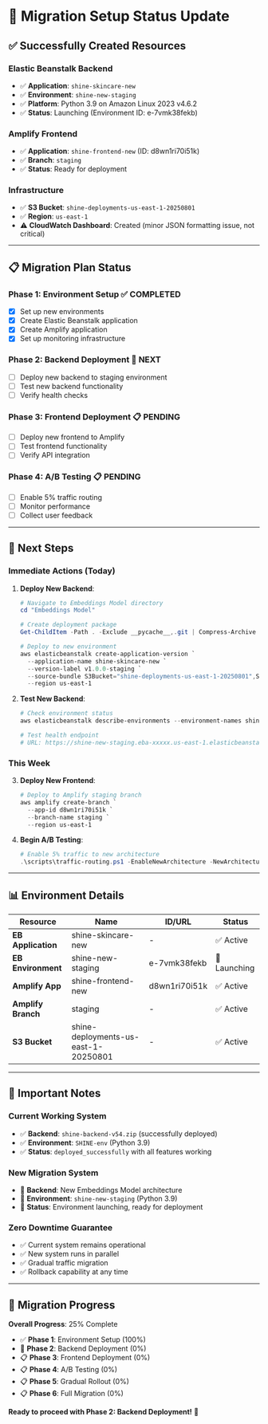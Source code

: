 # 🚀 Migration Setup Status Update

## ✅ **Successfully Created Resources**

### **Elastic Beanstalk Backend**
- ✅ **Application**: `shine-skincare-new`
- ✅ **Environment**: `shine-new-staging`
- ✅ **Platform**: Python 3.9 on Amazon Linux 2023 v4.6.2
- ✅ **Status**: Launching (Environment ID: e-7vmk38fekb)

### **Amplify Frontend**
- ✅ **Application**: `shine-frontend-new` (ID: d8wn1ri70i51k)
- ✅ **Branch**: `staging`
- ✅ **Status**: Ready for deployment

### **Infrastructure**
- ✅ **S3 Bucket**: `shine-deployments-us-east-1-20250801`
- ✅ **Region**: `us-east-1`
- ⚠️ **CloudWatch Dashboard**: Created (minor JSON formatting issue, not critical)

---

## 📋 **Migration Plan Status**

### **Phase 1: Environment Setup** ✅ **COMPLETED**
- [x] Set up new environments
- [x] Create Elastic Beanstalk application
- [x] Create Amplify application
- [x] Set up monitoring infrastructure

### **Phase 2: Backend Deployment** 🔄 **NEXT**
- [ ] Deploy new backend to staging environment
- [ ] Test new backend functionality
- [ ] Verify health checks

### **Phase 3: Frontend Deployment** 📋 **PENDING**
- [ ] Deploy new frontend to Amplify
- [ ] Test frontend functionality
- [ ] Verify API integration

### **Phase 4: A/B Testing** 📋 **PENDING**
- [ ] Enable 5% traffic routing
- [ ] Monitor performance
- [ ] Collect user feedback

---

## 🎯 **Next Steps**

### **Immediate Actions (Today)**
1. **Deploy New Backend**:
   ```powershell
   # Navigate to Embeddings Model directory
   cd "Embeddings Model"
   
   # Create deployment package
   Get-ChildItem -Path . -Exclude __pycache__,.git | Compress-Archive -DestinationPath "../new-backend-v1.0.0.zip" -Force
   
   # Deploy to new environment
   aws elasticbeanstalk create-application-version `
     --application-name shine-skincare-new `
     --version-label v1.0.0-staging `
     --source-bundle S3Bucket="shine-deployments-us-east-1-20250801",S3Key="new-backend-v1.0.0.zip" `
     --region us-east-1
   ```

2. **Test New Backend**:
   ```powershell
   # Check environment status
   aws elasticbeanstalk describe-environments --environment-names shine-new-staging --region us-east-1
   
   # Test health endpoint
   # URL: https://shine-new-staging.eba-xxxxx.us-east-1.elasticbeanstalk.com/api/health
   ```

### **This Week**
3. **Deploy New Frontend**:
   ```powershell
   # Deploy to Amplify staging branch
   aws amplify create-branch `
     --app-id d8wn1ri70i51k `
     --branch-name staging `
     --region us-east-1
   ```

4. **Begin A/B Testing**:
   ```powershell
   # Enable 5% traffic to new architecture
   .\scripts\traffic-routing.ps1 -EnableNewArchitecture -NewArchitecturePercentage 5
   ```

---

## 📊 **Environment Details**

| Resource | Name | ID/URL | Status |
|----------|------|---------|--------|
| **EB Application** | shine-skincare-new | - | ✅ Active |
| **EB Environment** | shine-new-staging | e-7vmk38fekb | 🔄 Launching |
| **Amplify App** | shine-frontend-new | d8wn1ri70i51k | ✅ Active |
| **Amplify Branch** | staging | - | ✅ Active |
| **S3 Bucket** | shine-deployments-us-east-1-20250801 | - | ✅ Active |

---

## 🚨 **Important Notes**

### **Current Working System**
- ✅ **Backend**: `shine-backend-v54.zip` (successfully deployed)
- ✅ **Environment**: `SHINE-env` (Python 3.9)
- ✅ **Status**: `deployed_successfully` with all features working

### **New Migration System**
- 🔄 **Backend**: New Embeddings Model architecture
- 🔄 **Environment**: `shine-new-staging` (Python 3.9)
- 🔄 **Status**: Environment launching, ready for deployment

### **Zero Downtime Guarantee**
- ✅ Current system remains operational
- ✅ New system runs in parallel
- ✅ Gradual traffic migration
- ✅ Rollback capability at any time

---

## 🎉 **Migration Progress**

**Overall Progress**: 25% Complete

- ✅ **Phase 1**: Environment Setup (100%)
- 🔄 **Phase 2**: Backend Deployment (0%)
- 📋 **Phase 3**: Frontend Deployment (0%)
- 📋 **Phase 4**: A/B Testing (0%)
- 📋 **Phase 5**: Gradual Rollout (0%)
- 📋 **Phase 6**: Full Migration (0%)

**Ready to proceed with Phase 2: Backend Deployment!** 🚀 
